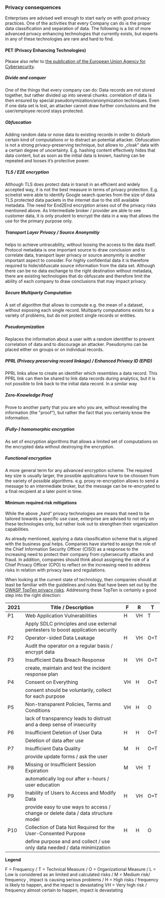 ### Privacy consequences ###

Enterprises are advised well enough to start early on with good privacy practices. One of the activities that every
Company can do is the proper data classification and separation of data. The following is a list of more advanced privacy
enhancing technologies that currently exists, but experts in any of these technologies are rare and hard to find.

#### PET (Privacy Enhancing Technologies) ####

Please also refer to [the publication of the European Union Agency for Cybersecurity](https://www.enisa.europa.eu/publications/data-protection-engineering).

##### Divide and conquer #####

One of the things that every company can do: Data records are not stored together, but rather divided up into several chunks.
correlation of data is then ensured by special pseudonymization/anonymization techniques. Even if one data set is lost, an
attacker cannot draw further conclusions and the user/employee record stays protected.

##### Obfuscation #####

Adding random data or noise data to existing records in order to disturb certain kind of computations or to distract an potential
attacker. Obfuscation is not a strong privacy-preserving technique, but allows to „cloak“ data with a certain degree of uncertainty.
E.g. hashing content effectively hides that data content, but as soon as the initial data is known, hashing can be repeated and looses
it’s protective power.

##### TLS / E2E encryption #####

Although TLS does protect data in transit in an efficient and widely accepted way, it is not the best measure in terms of
privacy protection. E.g. scinetist were able to identify Google search queries from the size of data TLS protected data packets
in the internet due to the still available metadata. The need for End2End encryption arises out of the privacy risks mentioned above.
As Intermediate broker / provider are able to see customer data, it is only prudent to encrypt the data in a way that allows
the use for the primary purpose only.

##### Transport Layer Privacy / Source Anonymitiy #####

helps to achieve untracability, without loosing the access to the data itself. Protocol metadata is one important source to draw
conclusion and to correlate data, transport layer privacy or source anonymity is another important aspect to consider. For highly
confidential data it is therefore required to hide/obfuscate source information from the data set. Although there can be no data
exchange to the right destination without metadata, there are existing technologies that do obfuscate and therefore limit the
ability of each company to draw conclusions that may impact privacy.

##### Secure Multiparty Computation #####

A set of algorithm that allows to compute e.g. the mean of a dataset, without exposing each single record. Multiparty computations
exists for a variety of problems, but do not protect single records or entities.

##### Pseudonymization #####

Replaces the information about a user with a random identitfier to prevent correlation of data and to discourage an attacker.
Pseudonyms can be placed either on groups or on individual records.

##### PPRL (Privacy preserving record linkage) / Enhanced Privacy ID (EPID) #####

PPRL links allow to create an identifier which resembles a data record. This PPRL link can then be shared to link data records
during analytics, but it is not possible to link back to the initial data record. In a similar way

##### Zero-Knowledge Proof #####

Prove to another party that you are who you are, without revealing the information (the "proof“), but rather the fact that you certainly know the information.

##### (Fully-) homomorphic encryption #####

As set of encryption algorithms that allows a limited set of computations on the encrypted data without destroying the encryption.

##### Functional encryption #####

A more general term for any advanced encryption scheme. The required key size is usually larger, the possible applications
have to be choosen from the variety of possible algorithms. e.g. proxy re-encryption allows to send a message to an intermediate
broker, but the message can be re-encrypted to a final recipient at a later point in time.

#### Minimum required risk mitigations ####

While the above „hard“ privacy technologies are means that need to be tailored towards a specific use case, enterprise are
advised to not rely on these technologies only, but rather look out to strengthen their organization capabilities.

As already mentioned, applying a data classification scheme that is aligned with the business goal helps. Companies have started to
assign the role of the Chief Information Security Officer (CISO) as a response to the increasing need to protect their company from
cybersecurity attacks and fraud. In addition, companies should think about assigning the role of a Chief Privacy Officer (CPO)
to reflect on the increasing need to address risks in relation with privacy laws and regulations.

When looking at the current state of technology, then companies should at least be familiar with the guidelines and rules that have been set
out by the [OWASP TopTen privacy risks]((https://owasp.org/www-project-top-10-privacy-risks/)). Addressing these TopTen is certainly a good step into the right direction:

| 2021   | Title / Description                              | F   | R   | T
| ------- |  ----------------------------------------------- | --- | --- | ---
| P1      | Web Application Vulnerabilities      | H   | VH  | T
|         | Apply SDLC principles and use external pentesters to boost application security |   |   |
| P2      | Operator-sided Data Leakage                      | H   |  VH   | O+T
|         | Audit the operator on a regular basis / encrypt data |   |   |
| P3      | Insufficient Data Breach Response                | H  | VH | O+T
|         | create, maintain and test the incident response plan |   |   |
| P4      | Consent on Everything                            | VH | H  | O+T
|         | consent should be voluntarily, collect for each purpose |   |   |
| P5      | Non-transparent Policies, Terms and Conditions   | VH  |  H   |  O
|         | lack of transparency leads to distrust and a deep sense of insecurity | | |
| P6      | Insufficient Deletion of User Data               | H | H | O+T
|         | Deletion of data after use                       |   |   |
| P7      | Insufficient Data Quality                | M | H |  O+T
|         | provide update forms / ask the user              |   |   |
| P8      | Missing or Insufficient Session Expiration       | M | VH | T
|         | automatically log our after x-hours / user education |   |   |
| P9      | Inability of Users to Access and Modify Data     | H | VH | O+T
|         | provide easy to use ways to access / change or delete data / data structure model |   |   |
| P10     | Collection of Data Not Required for the User-Consented Purpose | H | H | O
|         | define purpose and and collect / use only data needed / data minimization |   |   |

**Legend**

F = Frequency /
T = Technical Measure /
O = Organizational Measure /
L = Low is considered as an limited and calculated risks /
M = Medium risk/ frequency , impact is causing serious problems /
H = High risks / frequency is likely to happen, and the impact is devastating
VH = Very high risk / frequency almost certain to happen, impact is devastating

